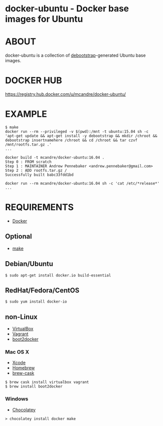 # docker-ubuntu - Docker base images for Ubuntu

# ABOUT

docker-ubuntu is a collection of [debootstrap](https://wiki.debian.org/Debootstrap)-generated Ubuntu base images.

# DOCKER HUB

https://registry.hub.docker.com/u/mcandre/docker-ubuntu/

# EXAMPLE

```
$ make
docker run --rm --privileged -v $(pwd):/mnt -t ubuntu:15.04 sh -c 'apt-get update && apt-get install -y debootstrap && mkdir /chroot && debootstrap insertnamehere /chroot && cd /chroot && tar czvf /mnt/rootfs.tar.gz .'
...

docker build -t mcandre/docker-ubuntu:16.04 .
Step 0 : FROM scratch
Step 1 : MAINTAINER Andrew Pennebaker <andrew.pennebaker@gmail.com>
Step 2 : ADD rootfs.tar.gz /
Successfully built babc33fdd1bd

docker run --rm mcandre/docker-ubuntu:16.04 sh -c 'cat /etc/*release*'
...
```

# REQUIREMENTS

* [Docker](https://www.docker.com/)

## Optional

* [make](http://www.gnu.org/software/make/)

## Debian/Ubuntu

```
$ sudo apt-get install docker.io build-essential
```

## RedHat/Fedora/CentOS

```
$ sudo yum install docker-io
```

## non-Linux

* [VirtualBox](https://www.virtualbox.org/)
* [Vagrant](https://www.vagrantup.com/)
* [boot2docker](http://boot2docker.io/)

### Mac OS X

* [Xcode](http://itunes.apple.com/us/app/xcode/id497799835?ls=1&mt=12)
* [Homebrew](http://brew.sh/)
* [brew-cask](http://caskroom.io/)

```
$ brew cask install virtualbox vagrant
$ brew install boot2docker
```

### Windows

* [Chocolatey](https://chocolatey.org/)

```
> chocolatey install docker make
```
